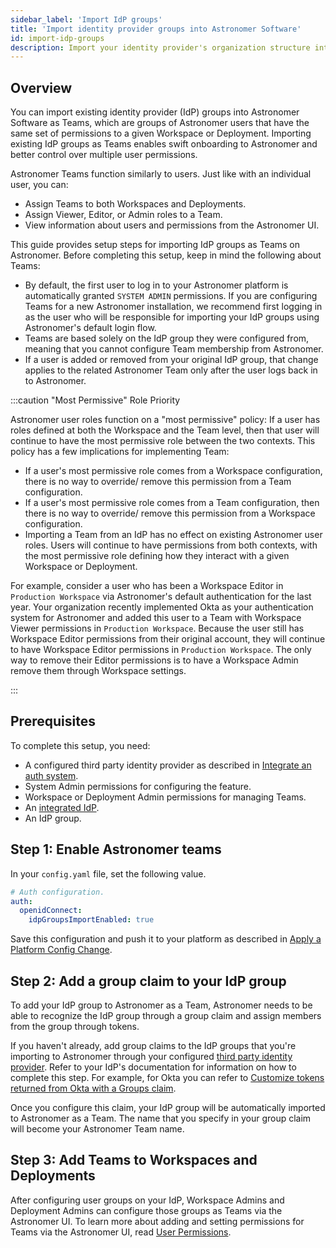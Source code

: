```yaml
---
sidebar_label: 'Import IdP groups'
title: 'Import identity provider groups into Astronomer Software'
id: import-idp-groups
description: Import your identity provider's organization structure into Astronomer Software.
---
```


## Overview

You can import existing identity provider (IdP) groups into Astronomer Software as Teams, which are groups of Astronomer users that have the same set of permissions to a given Workspace or Deployment. Importing existing IdP groups as Teams enables swift onboarding to Astronomer and better control over multiple user permissions.

Astronomer Teams function similarly to users. Just like with an individual user, you can:

- Assign Teams to both Workspaces and Deployments.
- Assign Viewer, Editor, or Admin roles to a Team.
- View information about users and permissions from the Astronomer UI.

This guide provides setup steps for importing IdP groups as Teams on Astronomer. Before completing this setup, keep in mind the following about Teams:

- By default, the first user to log in to your Astronomer platform is automatically granted `SYSTEM ADMIN` permissions. If you are configuring Teams for a new Astronomer installation, we recommend first logging in as the user who will be responsible for importing your IdP groups using Astronomer's default login flow.
- Teams are based solely on the IdP group they were configured from, meaning that you cannot configure Team membership from Astronomer.
- If a user is added or removed from your original IdP group, that change applies to the related Astronomer Team only after the user logs back in to Astronomer.

:::caution "Most Permissive" Role Priority

Astronomer user roles function on a "most permissive" policy: If a user has roles defined at both the Workspace and the Team level, then that user will continue to have the most permissive role between the two contexts. This policy has a few implications for implementing Team:

- If a user's most permissive role comes from a Workspace configuration, there is no way to override/ remove this permission from a Team configuration.
- If a user's most permissive role comes from a Team configuration, then there is no way to override/ remove this permission from a Workspace configuration.
- Importing a Team from an IdP has no effect on existing Astronomer user roles. Users will continue to have permissions from both contexts, with the most permissive role defining how they interact with a given Workspace or Deployment.

For example, consider a user who has been a Workspace Editor in `Production Workspace` via Astronomer's default authentication for the last year. Your organization recently implemented Okta as your authentication system for Astronomer and added this user to a Team with Workspace Viewer permissions in `Production Workspace`. Because the user still has Workspace Editor permissions from their original account, they will continue to have Workspace Editor permissions in `Production Workspace`. The only way to remove their Editor permissions is to have a Workspace Admin remove them through Workspace settings.  

:::

## Prerequisites

To complete this setup, you need:

- A configured third party identity provider as described in [Integrate an auth system](integrate-auth-system.md).
- System Admin permissions for configuring the feature.
- Workspace or Deployment Admin permissions for managing Teams.
- An [integrated IdP](integrate-auth-system.md).
- An IdP group.

## Step 1: Enable Astronomer teams

In your `config.yaml` file, set the following value.

```yaml
# Auth configuration.
auth:
  openidConnect:
    idpGroupsImportEnabled: true
```

Save this configuration and push it to your platform as described in [Apply a Platform Config Change](apply-platform-config.md).

## Step 2: Add a group claim to your IdP group

To add your IdP group to Astronomer as a Team, Astronomer needs to be able to recognize the IdP group through a group claim and assign members from the group through tokens.

If you haven't already, add group claims to the IdP groups that you're importing to Astronomer through your configured [third party identity provider](integrate-auth-system.md). Refer to your IdP's documentation for information on how to complete this step. For example, for Okta you can refer to [Customize tokens returned from Okta with a Groups claim](https://developer.okta.com/docs/guides/customize-tokens-groups-claim/main).

Once you configure this claim, your IdP group will be automatically imported to Astronomer as a Team. The name that you specify in your group claim will become your Astronomer Team name.

## Step 3: Add Teams to Workspaces and Deployments

After configuring user groups on your IdP, Workspace Admins and Deployment Admins can configure those groups as Teams via the Astronomer UI. To learn more about adding and setting permissions for Teams via the Astronomer UI, read [User Permissions](workspace-permissions.md#via-teams).
